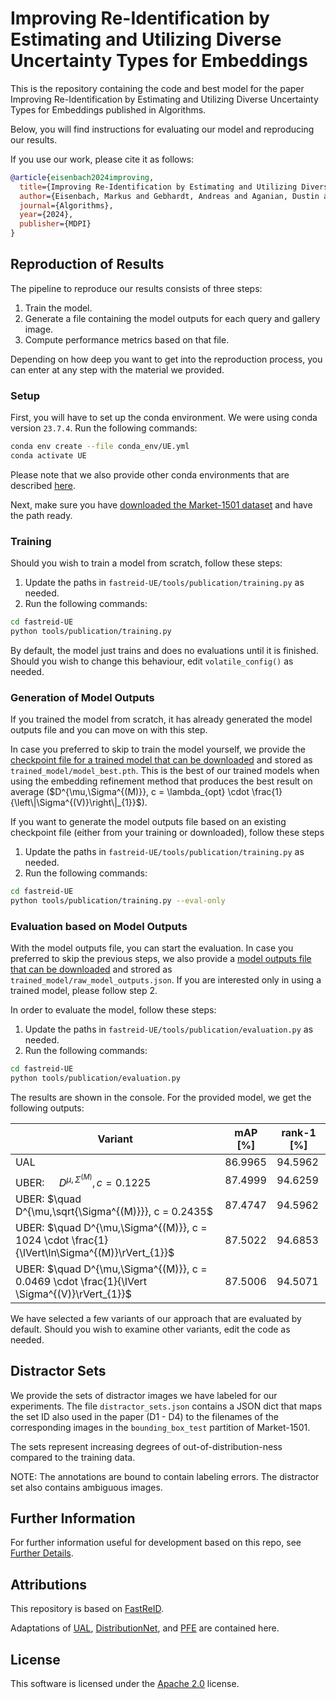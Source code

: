 # Improving Re-Identification by Estimating and Utilizing Diverse Uncertainty Types for Embeddings

This is the repository containing the code and best model for the paper <!--[-->Improving Re-Identification by Estimating and Utilizing Diverse Uncertainty Types for Embeddings<!--](TODO: add open access link)--> published in Algorithms. 

Below, you will find instructions for evaluating our model and reproducing our results.

If you use our work, please cite it as follows:<!-- TODO: add other bigliographic data -->
```bibtex
@article{eisenbach2024improving,
  title={Improving Re-Identification by Estimating and Utilizing Diverse Uncertainty Types for Embeddings},
  author={Eisenbach, Markus and Gebhardt, Andreas and Aganian, Dustin and Gross, Horst-Michael},
  journal={Algorithms},
  year={2024},
  publisher={MDPI}
}
```

## Reproduction of Results
The pipeline to reproduce our results consists of three steps:
1. Train the model.
2. Generate a file containing the model outputs for each query and gallery image.
3. Compute performance metrics based on that file.

Depending on how deep you want to get into the reproduction process, you can enter at any step with the material we provided.

### Setup
First, you will have to set up the conda environment.
We were using conda version `23.7.4`. 
Run the following commands:

```bash
conda env create --file conda_env/UE.yml
conda activate UE
```
Please note that we also provide other conda environments that are described [here](conda_env/README.md).

Next, make sure you have [downloaded the Market-1501 dataset](https://www.kaggle.com/datasets/pengcw1/market-1501/data) and have the path ready.

### Training

Should you wish to train a model from scratch, follow these steps:
1. Update the paths in `fastreid-UE/tools/publication/training.py` as needed.
2. Run the following commands:

```bash
cd fastreid-UE
python tools/publication/training.py
```

By default, the model just trains and does no evaluations until it is finished. Should you wish to change this behaviour, edit `volatile_config()` as needed.


### Generation of Model Outputs

If you trained the model from scratch, it has already generated the model outputs file and you can move on with this step.

In case you preferred to skip to train the model yourself, we provide the [checkpoint file for a trained model that can be downloaded](https://drive.google.com/uc?export=download&id=1z8SWm0O6ciwI02RAV5rPWhG5qp12_jM2) and stored as `trained_model/model_best.pth`.
This is the best of our trained models when using the embedding refinement method that produces the best result on average ($D^{\mu,\Sigma^{(M)}}, c = \lambda_{opt} \cdot \frac{1}{\left\|\Sigma^{(V)}\right\|_{1}}$).

If you want to generate the model outputs file based on an existing checkpoint file (either from your training or downloaded), follow these steps
1. Update the paths in `fastreid-UE/tools/publication/training.py` as needed.
2. Run the following commands:

```bash
cd fastreid-UE
python tools/publication/training.py --eval-only
```


### Evaluation based on Model Outputs

With the model outputs file, you can start the evaluation.
In case you preferred to skip the previous steps, we also provide a [model outputs file that can be downloaded](https://drive.google.com/uc?export=download&id=1ezEztkDU8V1NJArvkiAqUjyp_up01G7D) and strored as `trained_model/raw_model_outputs.json`.
If you are interested only in using a trained model, please follow step 2.

In order to evaluate the model, follow these steps:
1. Update the paths in `fastreid-UE/tools/publication/evaluation.py` as needed.
2. Run the following commands:

```bash
cd fastreid-UE
python tools/publication/evaluation.py
```

The results are shown in the console. For the provided model, we get the following outputs:

| Variant                            | mAP [%]  | rank-1 [%]  |
|------------------------------------|----------|-------------|
| UAL                                | 86.9965  | 94.5962     |
| UBER: $\quad D^{\mu,\Sigma^{(M)}}, c = 0.1225$              | 87.4999  | 94.6259     |
| UBER: $\quad D^{\mu,\sqrt{\Sigma^{(M)}}}, c = 0.2435$        | 87.4747  | 94.5962     |
| UBER: $\quad D^{\mu,\Sigma^{(M)}}, c = 1024 \cdot \frac{1}{\lVert\ln\Sigma^{(M)}\rVert_{1}}$      | 87.5022  | 94.6853     |
| UBER: $\quad D^{\mu,\Sigma^{(M)}}, c = 0.0469 \cdot \frac{1}{\lVert \Sigma^{(V)}\rVert_{1}}$      | 87.5006  | 94.5071     |

We have selected a few variants of our approach that are evaluated by default.
Should you wish to examine other variants, edit the code as needed.


## Distractor Sets

We provide the sets of distractor images we have labeled for our experiments.
The file `distractor_sets.json` contains a JSON dict that maps the set ID also used in the paper (D1 - D4) to the filenames of the corresponding images in the `bounding_box_test` partition of Market-1501.

The sets represent increasing degrees of out-of-distribution-ness compared to the training data.

NOTE: The annotations are bound to contain labeling errors. The distractor set also contains ambiguous images.

## Further Information

For further information useful for development based on this repo, see [Further Details](misc/FURTHER_DETAILS.md).

## Attributions
This repository is based on [FastReID](https://github.com/JDAI-CV/fast-reid/tree/master/fastreid).

Adaptations of [UAL](https://github.com/dcp15/UAL/tree/master), [DistributionNet](https://github.com/TianyuanYu/DistributionNet), and [PFE](https://github.com/seasonSH/Probabilistic-Face-Embeddings) are contained here. 

## License
This software is licensed under the [Apache 2.0](LICENSE) license.

